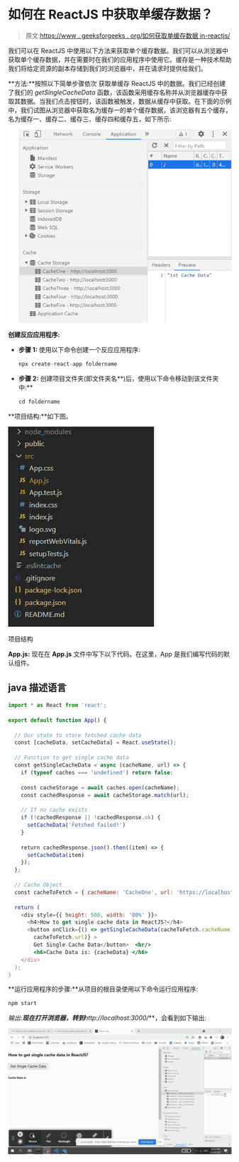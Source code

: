 # 如何在 ReactJS 中获取单缓存数据？

> 原文:[https://www . geeksforgeeks . org/如何获取单缓存数据 in-reactjs/](https://www.geeksforgeeks.org/how-to-get-single-cache-data-in-reactjs/)

我们可以在 ReactJS 中使用以下方法来获取单个缓存数据。我们可以从浏览器中获取单个缓存数据，并在需要时在我们的应用程序中使用它。缓存是一种技术帮助我们将给定资源的副本存储到我们的浏览器中，并在请求时提供给我们。

**方法:**按照以下简单步骤依次  获取单缓存 ReactJS 中的数据。我们已经创建了我们的 *getSingleCacheData* 函数，该函数采用缓存名称并从浏览器缓存中获取其数据。当我们点击按钮时，该函数被触发，数据从缓存中获取。在下面的示例中，我们试图从浏览器中获取名为缓存一的单个缓存数据，该浏览器有五个缓存，名为缓存一、缓存二、缓存三、缓存四和缓存五，如下所示:

![](img/8ac15bc68f3016d570fd085243e903ac.png)

**创建反应应用程序:**

*   **步骤 1:** 使用以下命令创建一个反应应用程序:

    ```jsx
    npx create-react-app foldername
    ```

*   **步骤 2:** 创建项目文件夹(即文件夹名**)后，使用以下命令移动到该文件夹中:**

    ```jsx
    cd foldername
    ```

**项目结构:**如下图。

![](img/f04ae0d8b722a9fff0bd9bd138b29c23.png)

项目结构

**App.js:** 现在在 **App.js** 文件中写下以下代码。在这里，App 是我们编写代码的默认组件。

## java 描述语言

```jsx
import * as React from 'react';

export default function App() {

  // Our state to store fetched cache data
  const [cacheData, setCacheData] = React.useState();

  // Function to get single cache data
  const getSingleCacheData = async (cacheName, url) => {
    if (typeof caches === 'undefined') return false;

    const cacheStorage = await caches.open(cacheName);
    const cachedResponse = await cacheStorage.match(url);

    // If no cache exists
    if (!cachedResponse || !cachedResponse.ok) {
      setCacheData('Fetched failed!')
    }

    return cachedResponse.json().then((item) => {
      setCacheData(item)
    });
  };

  // Cache Object 
  const cacheToFetch = { cacheName: 'CacheOne', url: 'https://localhost:300' }

  return (
    <div style={{ height: 500, width: '80%' }}>
      <h4>How to get single cache data in ReactJS?</h4>
      <button onClick={() => getSingleCacheData(cacheToFetch.cacheName, 
        cacheToFetch.url)} >
        Get Single Cache Data</button>  <br/>
        <h6>Cache Data is: {cacheData} </h6>
    </div>
  );
}
```

**运行应用程序的步骤:**从项目的根目录使用以下命令运行应用程序:

```jsx
npm start
```

**输出:**现在打开浏览器，转到***http://localhost:3000/***，会看到如下输出:

![](img/9068d61e9993af2193cb6b62260e1cf6.png)
